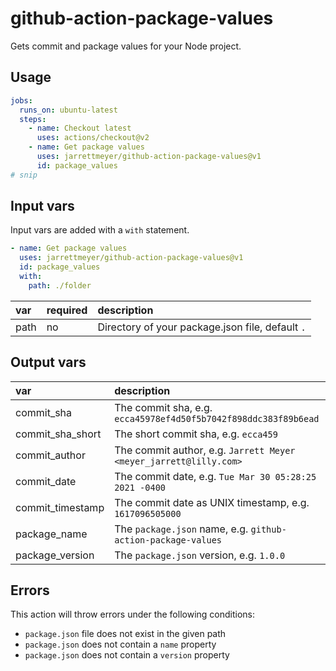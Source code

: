 # github-action-package-values

Gets commit and package values for your Node project.

## Usage

```yaml
jobs:
  runs_on: ubuntu-latest
  steps:
    - name: Checkout latest
      uses: actions/checkout@v2
    - name: Get package values
      uses: jarrettmeyer/github-action-package-values@v1
      id: package_values
# snip
```

## Input vars

Input vars are added with a `with` statement.

```yaml
- name: Get package values
  uses: jarrettmeyer/github-action-package-values@v1
  id: package_values
  with:
    path: ./folder
```

| var  | required | description                                      |
| :--- | :------- | :----------------------------------------------- |
| path | no       | Directory of your package.json file, default `.` |

## Output vars

| var              | description                                                       |
| :--------------- | :---------------------------------------------------------------- |
| commit_sha       | The commit sha, e.g. `ecca45978ef4d50f5b7042f898ddc383f89b6ead`   |
| commit_sha_short | The short commit sha, e.g. `ecca459`                              |
| commit_author    | The commit author, e.g. `Jarrett Meyer <meyer_jarrett@lilly.com>` |
| commit_date      | The commit date, e.g. `Tue Mar 30 05:28:25 2021 -0400`            |
| commit_timestamp | The commit date as UNIX timestamp, e.g. `1617096505000`           |
| package_name     | The `package.json` name, e.g. `github-action-package-values`      |
| package_version  | The `package.json` version, e.g. `1.0.0`                          |

## Errors

This action will throw errors under the following conditions:

- `package.json` file does not exist in the given path
- `package.json` does not contain a `name` property
- `package.json` does not contain a `version` property
